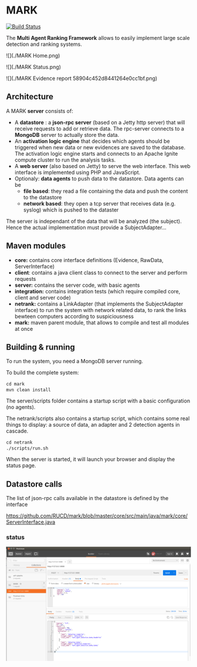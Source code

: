 # MARK
[![Build Status](https://travis-ci.org/RUCD/mark.svg?branch=master)](https://travis-ci.org/RUCD/mark)

The **Multi Agent Ranking Framework** allows to easily implement large scale detection and ranking systems.

![](./MARK   Home.png)

![](./MARK   Status.png)

![](./MARK   Evidence report 58904c452d8441264e0cc1bf.png)


## Architecture

A MARK **server** consists of:
  - A **datastore** : a **json-rpc server** (based on a Jetty http server) that will receive requests to add or retrieve data. The rpc-server connects to a **MongoDB** server to actually store the data.
  - An **activation logic engine** that decides which agents should be triggered when new data or new evidences are saved to the database. The activation logic engine starts and connects to an Apache Ignite compute cluster to run the analysis tasks.
  - A **web server** (also based on Jetty) to serve the web interface. This web interface is implemented using PHP and JavaScript.
  - Optionaly: **data agents** to push data to the datastore. Data agents can be
    - **file based**: they read a file containing the data and push the content to the datastore
    - **network based**: they open a tcp server that receives data (e.g. syslog) which is pushed to the dataster

The server is independant of the data that will be analyzed (the subject). Hence the actual implementation must provide a SubjectAdapter...


## Maven modules
- **core:** contains core interface definitions (Evidence, RawData, ServerInterface)
- **client**: contains a java client class to connect to the server and perform requests
- **server:** contains the server code, with basic agents
- **integration:** contains integration tests (which require compiled core, client and server code)
- **netrank:** contains a LinkAdapter (that implements the SubjectAdapter interface) to run the system with network related data, to rank the links bewteen computers according to suspiciousness
- **mark:** maven parent module, that allows to compile and test all modules at once

## Building & running

To run the system, you need a MongoDB server running.

To build the complete system:
```
cd mark
mvn clean install
```

The server/scripts folder contains a startup script with a basic configuration (no agents).

The netrank/scripts also contains a startup script, which contains some real things to display: a source of data, an adapter and 2 detection agents in cascade.

```
cd netrank
./scripts/run.sh
```

When the server is started, it will launch your browser and display the status page.

## Datastore calls

The list of json-rpc calls available in the datastore is defined by the interface

https://github.com/RUCD/mark/blob/master/core/src/main/java/mark/core/ServerInterface.java

### status
![status json-rpc call](./status-rpc.png)
